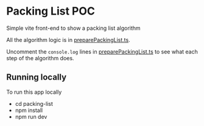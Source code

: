 # Packing List POC

Simple vite front-end to show a packing list algorithm

All the algorithm logic is in [preparePackingList.ts](https://github.com/mesg-the-crypto-messiah/packing-list/blob/main/src/preparePackingList.ts).

Uncomment the `console.log` lines in [preparePackingList.ts](https://github.com/mesg-the-crypto-messiah/packing-list/blob/main/src/preparePackingList.ts) to see what each step of the algorithm does.

## Running locally

To run this app locally

- cd packing-list
- npm install
- npm run dev
